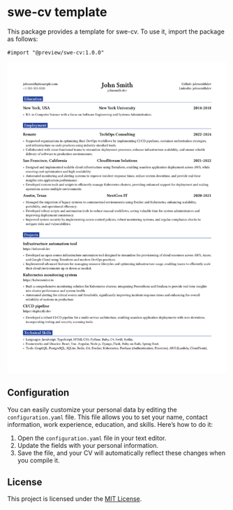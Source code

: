 # swe-cv template

This package provides a template for swe-cv. To use it, import the package as follows:

```typst
#import "@preview/swe-cv:1.0.0"
```

![Preview](thumbnail.png)

## Configuration

You can easily customize your personal data by editing the `configuration.yaml` file. This file allows you to set your name, contact information, work experience, education, and skills. Here’s how to do it:

1. Open the `configuration.yaml` file in your text editor.
2. Update the fields with your personal information.
3. Save the file, and your CV will automatically reflect these changes when you compile it.

## License

This project is licensed under the [MIT License](./LICENSE).
